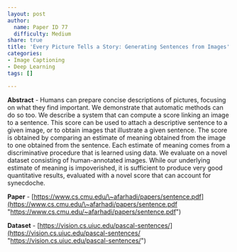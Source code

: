 ```yaml
---
layout: post
author:
  name: Paper ID 77
  difficulty: Medium
share: true
title: 'Every Picture Tells a Story: Generating Sentences from Images'
categories:
- Image Captioning
- Deep Learning
tags: []

---
```

**Abstract** - Humans can prepare concise descriptions of pictures, focusing on what they find important. We demonstrate that automatic methods can do so too. We describe a system that can compute a score linking an image to a sentence. This score can be used to attach a descriptive sentence to a given image, or to obtain images that illustrate a given sentence. The score is obtained by comparing an estimate of meaning obtained from the image to one obtained from the sentence. Each estimate of meaning comes from a discriminative procedure that is learned using data. We evaluate on a novel dataset consisting of human-annotated images. While our underlying estimate of meaning is impoverished, it is sufficient to produce very good quantitative results, evaluated with a novel score that can account for synecdoche. 

**Paper** - [https://www.cs.cmu.edu/\~afarhadi/papers/sentence.pdf](https://www.cs.cmu.edu/\~afarhadi/papers/sentence.pdf "https://www.cs.cmu.edu/~afarhadi/papers/sentence.pdf") 

**Dataset** - [https://vision.cs.uiuc.edu/pascal-sentences/](https://vision.cs.uiuc.edu/pascal-sentences/ "https://vision.cs.uiuc.edu/pascal-sentences/")